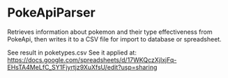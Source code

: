 # PokeApiParser
Retrieves information about pokemon and their type effectiveness from PokeApi, then writes it to a CSV file for import to database or spreadsheet. 

See result in poketypes.csv
See it applied at: https://docs.google.com/spreadsheets/d/17WKQczXjIxjFq-EHsTA4MeLfC_SY1Fjyrtjz9XuXfsU/edit?usp=sharing
